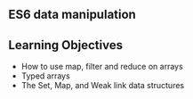 ## ES6 data manipulation

## Learning Objectives

* How to use map, filter and reduce on arrays
* Typed arrays
* The Set, Map, and Weak link data structures